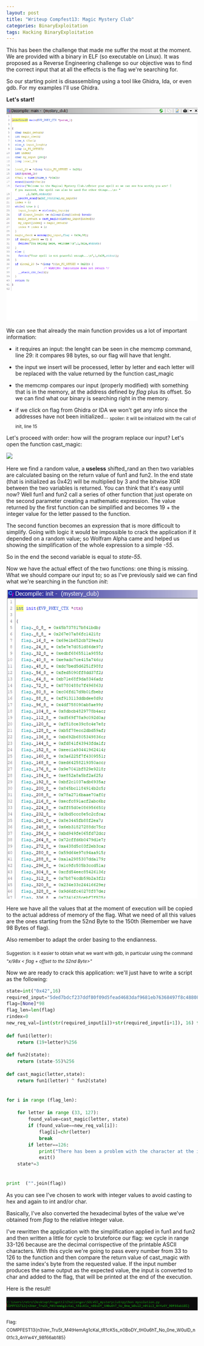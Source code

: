 ```yaml
---
layout: post
title: "Writeup Compfest13: Magic Mystery Club"
categories: BinaryExploitation
tags: Hacking BinaryExploitation
---
```

This has been the challenge that made me suffer the most at the moment. We are provided with a binary in ELF (so executable on Linux). It was proposed as a Reverse Engineering challenge so our objective was to find the correct input that at all the effects is the flag we're searching for.
<!--excerpt-->
So our starting point is disassembling using a tool like Ghidra, Ida, or even gdb. For my examples I'll use Ghidra.

**Let's start!**

![](/img/magicmysteryclub/main.png)

We can see that already the main function provides us a lot of important information:

- it requires an input: the lenght can be seen in che memcmp command, line 29: it compares 98 bytes, so our flag will have that lenght.

- the input we insert will be processed, letter by letter and each letter will be replaced with the value returned by the function cast_magic

- the memcmp compares our input (properly modified) with something that is in the memory, at the address defined by *flag* plus its offset. So we can find what our binary is searching right in the memory. 

- if we click on flag from Ghidra or IDA we won't get any info since the addresses have not been initialized... <sub>spoiler: it will be initialized with the call of init, line 15</sub>

Let's proceed with order: how will the program replace our input? Let's open the function cast_magic:

![](/img/magicmysteryclub/cast%20magic.png)

Here we find a random value, a **useless**  shifted_rand an then two variables are calculated basing on the return value of fun1 and fun2. In the end state (that is initialized as 0x42) will be multiplied by 3 and the bitwise XOR between the two variables is returned. You can think that it's easy until now? Well fun1 and fun2 call a series of other function that just operate on the second parameter creating a mathematic expression. The value returned by the first function can be simplified and becomes 19 + the integer value for the letter passed to the function.

The second function becomes an expression that is more difficoult to simplify. Going with logic it would be impossible to crack the application if it depended on a random value; so Wolfram Alpha came and helped us showing the simplification of the whole expression to a simple *-55*.

So in the end the second variable is equal to *state-55*.

Now we have the actual effect of the two functions: one thing is missing. What we should compare our input to; so as I've previously said we can find what we're searching in the function *init*:

![](/img/magicmysteryclub/init.png)

Here we have all the values that at the moment of execution will be copied to the actual address of memory of the flag. What we need of all this values are the ones starting from the 52nd Byte to the 150th (Remember we have 98 Bytes of flag).

Also remember to adapt the order basing to the endianness.

<sub>Suggestion: is it easier to obtain what we want with gdb, in particular using the command *"x/98x < flag + offset to the 52nd Byte>"*</sub>

Now we are ready to crack this application: we'll just have to write a script as the following:

```python
state=int("0x42",16)
required_input="5ded7bdcf237ddf80f09d5fead4683daf9681eb76368497f8c488087ebfb019b7dd16fc0d9e8dedb3d1113f999aeb80a0958f74dacb4789782b4bc8d0a2d099c8af769d5e8e7c4c839ce18f8af59bd2dcc8ef7b56c83495380b692b61fda3f94431f"
flag=[None]*98
flag_len=len(flag)
rindex=0
new_req_val=[int(str(required_input[i])+str(required_input[i+1]), 16) for i in range(0, len(required_input), 2)]

def fun1(letter):
    return (19+letter)%256

def fun2(state):
    return (state-55)%256

def cast_magic(letter,state):
    return fun1(letter) ^ fun2(state)


for i in range (flag_len):

    for letter in range (33, 127):
        found_value=cast_magic(letter, state)
        if (found_value==new_req_val[i]):
            flag[i]=chr(letter)
            break
        if letter==126:
            print("There has been a problem with the character at the index: "+ str(i))
            exit()
    state*=3


print  ("".join(flag))
```

As you can see I've chosen to work with integer values to avoid casting to hex and again to int and/or char.

Basically, I've also converted the hexadecimal bytes of the value we've obtained from *flag* to the relative integer value.

I've rewritten the application with the simplification applied in fun1 and fun2 and then written a little for cycle to bruteforce our flag: we cycle in range 33-126 because are the decimal corrispective of the printable ASCII characters. With this cycle we're going to pass every number from 33 to 126 to the function and then compare the return value of cast_magic with the same index's byte from the requested value. If the input number produces the same output as the expected value, the input is converted to char and added to the flag, that will be printed at the end of the execution.

Here is the result!

![](/img/magicmysteryclub/flag.png)

<sub>Flag: COMPFEST13{n3Ver_Tru5t_M4tHemAg1cKal_tR1cK5s_n0BoDY_tH0u6hT_No_0ne_W0ulD_n0t1c3_4nYw4Y_98f66ab185}</sub>
